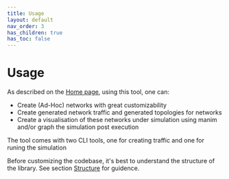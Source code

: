 ```yaml
---
title: Usage
layout: default
nav_order: 3
has_children: true
has_toc: false
---
```

# Usage
As described on the [Home page](/), using this tool, one can:
- Create (Ad-Hoc) networks with great customizability
- Create generated network traffic and generated topologies for networks
- Create a visualisation of these networks under simulation using manim and/or graph the simulation post execution

The tool comes with two CLI tools, one for creating traffic and one for runing the simulation

Before customizing the codebase, it's best to understand the structure of the library. See section [Structure](structure.html) for guidence.